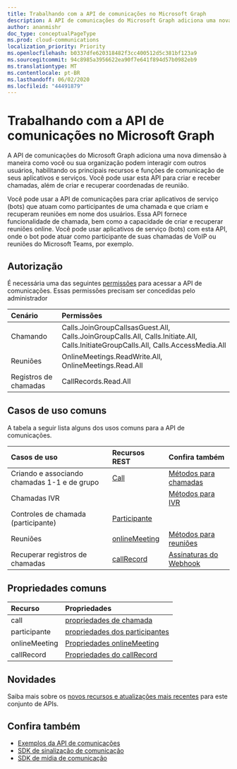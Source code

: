 ```yaml
---
title: Trabalhando com a API de comunicações no Microsoft Graph
description: A API de comunicações do Microsoft Graph adiciona uma nova dimensão à maneira como seus aplicativos e serviços podem interagir com os usuários, ativando os recursos de voz e vídeo.
author: ananmishr
doc_type: conceptualPageType
ms.prod: cloud-communications
localization_priority: Priority
ms.openlocfilehash: b0337dfe620318482f3cc400512d5c381bf123a9
ms.sourcegitcommit: 94c8985a3956622ea90f7e641f894d57b0982eb9
ms.translationtype: MT
ms.contentlocale: pt-BR
ms.lasthandoff: 06/02/2020
ms.locfileid: "44491879"
---
```

# <a name="working-with-the-communications-api-in-microsoft-graph"></a>Trabalhando com a API de comunicações no Microsoft Graph

A API de comunicações do Microsoft Graph adiciona uma nova dimensão à maneira como você ou sua organização podem interagir com outros usuários, habilitando os principais recursos e funções de comunicação de seus aplicativos e serviços. Você pode usar esta API para criar e receber chamadas, além de criar e recuperar coordenadas de reunião.

Você pode usar a API de comunicações para criar aplicativos de serviço (bots) que atuam como participantes de uma chamada e que criam e recuperam reuniões em nome dos usuários.
Essa API fornece funcionalidade de chamada, bem como a capacidade de criar e recuperar reuniões online. Você pode usar aplicativos de serviço (bots) com esta API, onde o bot pode atuar como participante de suas chamadas de VoIP ou reuniões do Microsoft Teams, por exemplo.

## <a name="authorization"></a>Autorização

É necessária uma das seguintes [permissões](https://docs.microsoft.com/graph/permissions-reference#calls-permissions) para acessar a API de comunicações. Essas permissões precisam ser concedidas pelo administrador

| Cenário                 | Permissões                                  |
|:------------------------------------|:---------------------------------------------|
| Chamando                 | Calls.JoinGroupCallsasGuest.All, Calls.JoinGroupCalls.All, Calls.Initiate.All, Calls.InitiateGroupCalls.All, Calls.AccessMedia.All |
| Reuniões                 | OnlineMeetings.ReadWrite.All, OnlineMeetings.Read.All |
| Registros de chamadas             | CallRecords.Read.All |

## <a name="common-use-cases"></a>Casos de uso comuns

A tabela a seguir lista alguns dos usos comuns para a API de comunicações.

| Casos de uso                         | Recursos REST                                 | Confira também  |
|:------------------------------------|:---------------------------------------------|:----------|
| Criando e associando chamadas 1-1 e de grupo   | [Call](https://docs.microsoft.com/graph/api/resources/call?view=graph-rest-v1.0)| [Métodos para chamadas](https://docs.microsoft.com/graph/api/resources/call?view=graph-rest-v1.0#methods)| 
|Chamadas IVR   |     | [Métodos para IVR](https://docs.microsoft.com/graph/api/resources/calls-api-ivr-overview?view=graph-rest-v1.0)
| Controles de chamada (participante) | [Participante](https://docs.microsoft.com/graph/api/resources/participant?view=graph-rest-v1.0)   ||
|Reuniões|[onlineMeeting](https://docs.microsoft.com/graph/api/resources/onlinemeeting?view=graph-rest-v1.0)| [Métodos para reuniões](https://docs.microsoft.com/graph/api/resources/onlinemeeting?view=graph-rest-v1.0#methods)|
| Recuperar registros de chamadas | [callRecord](/graph/api/resources/callrecords-callrecord?view=graph-rest-1.0) | [Assinaturas do Webhook](/graph/api/resources/webhooks?view=graph-rest-1.0) |

## <a name="common-properties"></a>Propriedades comuns

| Recurso                | Propriedades                             |
|:------------------------------------|:---------------------------------------------|
| call                               | [propriedades de chamada](https://docs.microsoft.com/graph/api/resources/call?view=graph-rest-v1.0#properties)  |
| participante                         | [propriedades dos participantes](https://docs.microsoft.com/graph/api/resources/participant?view=graph-rest-v1.0#properties) |
| onlineMeeting                            | [Propriedades onlineMeeting](https://docs.microsoft.com/graph/api/resources/onlinemeeting?view=graph-rest-v1.0#properties)                     |
| callRecord | [Propriedades do callRecord](/graph/api/resources/callrecords-callrecord#properties) |

## <a name="whats-new"></a>Novidades
Saiba mais sobre os [novos recursos e atualizações mais recentes](/graph/whats-new-overview) para este conjunto de APIs.

## <a name="see-also"></a>Confira também

- [Exemplos da API de comunicações](https://github.com/microsoftgraph/microsoft-graph-comms-samples/)
- [SDK de sinalização de comunicação](https://www.nuget.org/packages/Microsoft.Graph.Communications.Calls)
- [SDK de mídia de comunicação](https://www.nuget.org/packages/Microsoft.Graph.Communications.Calls.Media)
